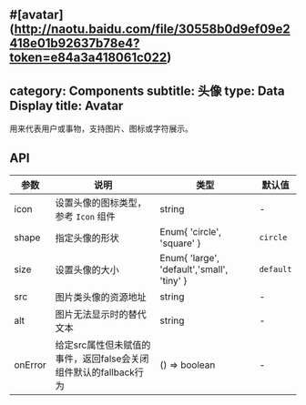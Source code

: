 #[avatar] (http://naotu.baidu.com/file/30558b0d9ef09e2418e01b92637b78e4?token=e84a3a418061c022)
---
category: Components
subtitle: 头像
type: Data Display
title: Avatar
---

用来代表用户或事物，支持图片、图标或字符展示。

## API

| 参数 | 说明 | 类型 | 默认值 |
| --- | --- | --- | --- |
| icon | 设置头像的图标类型，参考 `Icon` 组件 | string | - |
| shape | 指定头像的形状 | Enum{ 'circle', 'square' } | `circle` |
| size | 设置头像的大小 | Enum{ 'large', 'default','small', 'tiny' } | `default` |
| src | 图片类头像的资源地址 | string | - |
| alt | 图片无法显示时的替代文本 | string | - |
| onError | 给定src属性但未赋值的事件，返回false会关闭组件默认的fallback行为 | () => boolean | - |
